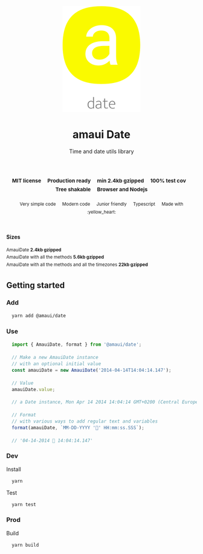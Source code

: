 
</br >
</br >

<p align='center'>
  <a target='_blank' rel='noopener noreferrer' href='#'>
    <img src='utils/images/logo.svg' alt='amaui logo' />
  </a>
</p>

<h1 align='center'>amaui Date</h1>

<p align='center'>
  Time and date utils library
</p>

<br />

<h3 align='center'>
  <sub>MIT license&nbsp;&nbsp;&nbsp;&nbsp;</sub>
  <sub>Production ready&nbsp;&nbsp;&nbsp;&nbsp;</sub>
  <sub>min 2.4kb gzipped&nbsp;&nbsp;&nbsp;&nbsp;</sub>
  <sub>100% test cov&nbsp;&nbsp;&nbsp;&nbsp;</sub>
  <sub>Tree shakable&nbsp;&nbsp;&nbsp;&nbsp;</sub>
  <sub>Browser and Nodejs</sub>
</h3>

<p align='center'>
    <sub>Very simple code&nbsp;&nbsp;&nbsp;&nbsp;</sub>
    <sub>Modern code&nbsp;&nbsp;&nbsp;&nbsp;</sub>
    <sub>Junior friendly&nbsp;&nbsp;&nbsp;&nbsp;</sub>
    <sub>Typescript&nbsp;&nbsp;&nbsp;&nbsp;</sub>
    <sub>Made with :yellow_heart:</sub>
</p>

<br />

#### Sizes

<sup>AmauiDate <b>2.4kb gzipped</b></sup> <br />
<sup>AmauiDate with all the methods <b>5.6kb gzipped</b></sup>  <br />
<sup>AmauiDate with all the methods and all the timezones <b>22kb gzipped</b></sup>

## Getting started

### Add

```sh
  yarn add @amaui/date
```

### Use

```javascript
  import { AmauiDate, format } from '@amaui/date';

  // Make a new AmauiDate instance
  // with an optional initial value
  const amauiDate = new AmauiDate('2014-04-14T14:04:14.147');

  // Value
  amauiDate.value;

  // a Date instance, Mon Apr 14 2014 14:04:14 GMT+0200 (Central European Summer Time)

  // Format
  // with various ways to add regular text and variables
  format(amauiDate, `MM-DD-YYYY '🙂' HH:mm:ss.SSS`);

  // '04-14-2014 🙂 14:04:14.147'
```

### Dev

Install

```sh
  yarn
```

Test

```sh
  yarn test
```

### Prod

Build

```sh
  yarn build
```
